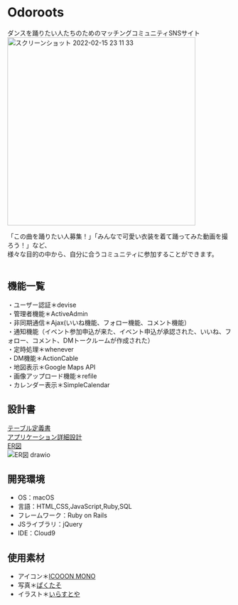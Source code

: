 # Odoroots
ダンスを踊りたい人たちのためのマッチングコミュニティSNSサイト  
<img width="423" alt="スクリーンショット 2022-02-15 23 11 33" src="https://user-images.githubusercontent.com/91657176/154078931-c2ccb45a-a55a-4a54-a1d2-d953849a6987.png">

「この曲を踊りたい人募集！」「みんなで可愛い衣装を着て踊ってみた動画を撮ろう！」など、<br>
様々な目的の中から、自分に合うコミュニティに参加することができます。<br><br>

## 機能一覧
・ユーザー認証＊devise<br>
・管理者機能＊ActiveAdmin<br>
・非同期通信＊Ajax(いいね機能、フォロー機能、コメント機能）<br>
・通知機能（イベント参加申込が来た、イベント申込が承認された、いいね、フォロー、コメント、DMトークルームが作成された）<br>
・定時処理＊whenever<br>
・DM機能＊ActionCable<br>
・地図表示＊Google Maps API<br>
・画像アップロード機能＊refile<br>
・カレンダー表示＊SimpleCalendar<br>

## 設計書
[テーブル定義書](https://docs.google.com/spreadsheets/d/1vOiyZGdU91GZMa8hnebUEmNhbZehqW0WwV57YMhL1yY/edit?usp=sharing)<br>
[アプリケーション詳細設計](https://docs.google.com/spreadsheets/d/1x9Me1DG45LvhVCZdebSQgqGKX6PdVFWRw7MliXzZY5Y/edit?usp=sharing)<br>
[ER図](https://drive.google.com/file/d/1ifE8v_LZ7XnoLxLtaXzLros6LIqh8gDi/view?usp=sharing)<br>
![ER図 drawio](https://user-images.githubusercontent.com/91657176/150266818-839e8fee-995d-43ea-9905-c17619c7c70c.png)

## 開発環境
- OS：macOS
- 言語：HTML,CSS,JavaScript,Ruby,SQL
- フレームワーク：Ruby on Rails
- JSライブラリ：jQuery
- IDE：Cloud9

## 使用素材
- アイコン＊[ICOOON MONO](https://icooon-mono.com/)<br>
- 写真＊[ぱくたそ](https://www.pakutaso.com/)<br>
- イラスト＊[いらすとや](https://www.irasutoya.com/)
